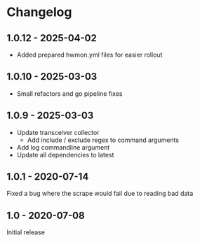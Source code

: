 # Changelog

## 1.0.12 - 2025-04-02
* Added prepared hwmon.yml files for easier rollout

## 1.0.10 - 2025-03-03
* Small refactors and go pipeline fixes

## 1.0.9 - 2025-03-03
* Update transceiver collector
  * Add include / exclude regex to command arguments
* Add log commandline argument
* Update all dependencies to latest

## 1.0.1 - 2020-07-14
Fixed a bug where the scrape would fail due to reading bad data

## 1.0 - 2020-07-08
Initial release
